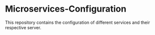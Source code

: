 # Microservices-Configuration
This repository contains the configuration of different services and their respective server.
